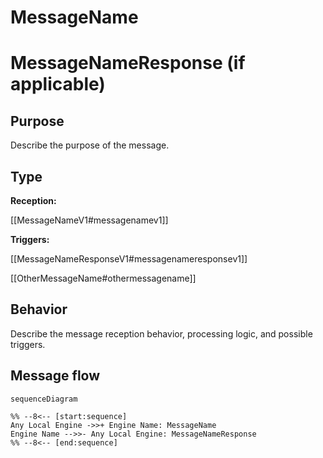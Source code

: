 <div class="message" markdown>

# MessageName

# MessageNameResponse (if applicable)

## Purpose

<!-- --8<-- [start:purpose] -->
Describe the purpose of the message.
<!-- --8<-- [end:purpose] -->

## Type

<!--
Link to the types of received and triggered messages.

Reception:

- Link to the latest version of the type that corresponds to the message.

Triggers:

- Request-Response pattern:
  - link to response type and include the type definition
  - see MessageNameResponseV1 below
- Other patterns:
  - list of messages that may be triggered, link to the message (not to the type, and no includes)
  - see OtherMessageName below
-->

<!-- --8<-- [start:type] -->
**Reception:**

[[MessageNameV1#messagenamev1]]

<!-- --8<-- "../types/message-name-v1.md:type" FIXME-->

**Triggers:**

[[MessageNameResponseV1#messagenameresponsev1]]

<!-- --8<-- "../types/message-name-response-v1.md:type" FIXME -->

[[OtherMessageName#othermessagename]]
<!-- --8<-- [end:type] -->

## Behavior

<!-- --8<-- [start:behavior] -->
Describe the message reception behavior, processing logic, and possible triggers.
<!-- --8<-- [end:behavior] -->

## Message flow

<!-- --8<-- [start:messages] -->
```mermaid
sequenceDiagram

%% --8<-- [start:sequence]
Any Local Engine ->>+ Engine Name: MessageName
Engine Name -->>- Any Local Engine: MessageNameResponse
%% --8<-- [end:sequence]
```
<!-- --8<-- [end:messages] -->

</div>
